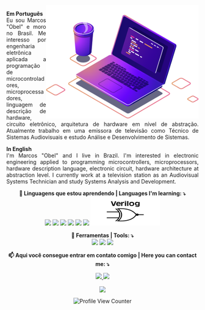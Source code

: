 <img src="https://github.com/aragonxpd154/aragonxpd154/blob/main/computer-illustration.png" min-width="400px" max-width="400px" width="400px" align="right" alt="Computador iuriCode">

<p align="justify">
<strong>Em Português</strong><br> 
  Eu sou Marcos "Obel" e moro no Brasil. Me interesso por engenharia eletrônica aplicada a programação de microcontroladores, microprocessadores, linguagem de descrição de hardware, circuito eletrônico, arquitetura de hardware em nível de abstração.
  Atualmente trabalho em uma emissora de televisão como Técnico de Sistemas Audiovisuais e estudo Análise e Desenvolvimento de Sistemas.
  <br>
  <p></p>
  <p align="justify">
  <strong>In English</strong> <br>
  I'm Marcos "Obel" and I live in Brazil. I'm interested in electronic engineering applied to programming microcontrollers, microprocessors, hardware description language, electronic circuit, hardware architecture at abstraction level.
   I currently work at a television station as an Audiovisual Systems Technician and study Systems Analysis and Development.
  <br>
  <p></p>

</p>

<div align="center">
<p align="center"><strong>
  👀 Linguagens que estou aprendendo | Languages I'm learning: ⤵️ <br></strong>
  <a>
  <img src="https://img.shields.io/badge/C%23-239120?style=for-the-badge&logo=c-sharp&logoColor=white"/>
  
  <img src="https://img.shields.io/badge/C-00599C?style=for-the-badge&logo=c&logoColor=white"/>
  
  <img src="https://img.shields.io/badge/C%2B%2B-00599C?style=for-the-badge&logo=c%2B%2B&logoColor=white"/>
  
  <img src="https://img.shields.io/badge/R-276DC3?style=for-the-badge&logo=r&logoColor=white"/>
  
  <img src="https://img.shields.io/badge/Lua-2C2D72?style=for-the-badge&logo=lua&logoColor=white"/>
  
  <img src="https://img.shields.io/badge/Python-14354C?style=for-the-badge&logo=python&logoColor=white"/>

  <img src="https://raw.githubusercontent.com/aragonxpd154/aragonxpd154/605244c52628f0e28a0ad00909071483889de43b/SystemVerilog_logo.svg"/>
  </a>
</p>
</div>

<div align="center">
<p align="center"><strong>
  💼 Ferramentas | Tools: ⤵️ </strong><br>
  <a>
  <img src="https://img.shields.io/badge/Linux-E34F26?style=for-the-badge&logo=linux&logoColor=black"/>
  </a>

  <img src="https://img.shields.io/badge/Git-E34F26?style=for-the-badge&logo=git&logoColor=white"/>
  </a>
  <img src="https://img.shields.io/badge/blender-%23F5792A.svg?style=for-the-badge&logo=blender&logoColor=white"/>
  </a>
</p>
</div>

<div align="center">
<p align="center"><strong>
  📫 Aqui você consegue entrar em contato comigo | Here you can contact me: ⤵️ </strong><br>
</p>

<p align="center">

  <a href="https://www.linkedin.com/in/marcosobel" alt="Linkedin">
  <img src="https://img.shields.io/badge/LinkedIn-0077B5?style=for-the-badge&logo=linkedin&logoColor=white"/>

  <a href="https://www.youtube.com/@voraz3d" alt="Instagram">
  <img src="https://img.shields.io/badge/YouTube-FF0000?style=for-the-badge&logo=youtube&logoColor=white"/></a>
  
  
</p>
</div>

<div align="center">

<img align="center" src="https://github-readme-stats-sigma-five.vercel.app/api/top-langs/?username=aragonxpd154&theme=react&line_height=40&hide=css"/> </a>
  
![Profile View Counter](https://komarev.com/ghpvc/?username=aragonxpd154)
  
</div>
